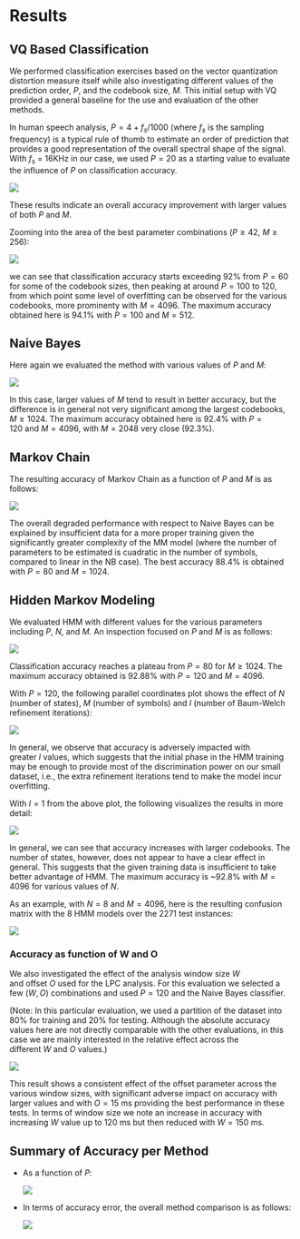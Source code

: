# Results

## VQ Based Classification

We performed classification exercises
based on the vector quantization distortion measure itself
while also investigating different values of the prediction order, $P$,
and the codebook size, $M$.
This initial setup with VQ provided a general baseline
for the use and evaluation of the other methods.

In human speech analysis, $P = 4 + f_s / 1000$
(where $f_s$ is the sampling frequency)
is a typical rule of thumb to estimate an order of prediction
that provides a good representation of the overall spectral shape of the signal.
With $f_s$ = 16KHz in our case, we used $P = 20$
as a starting value to evaluate the influence of $P$ on classification accuracy.

![](res/vq-classification-accuracy.png)

These results indicate an overall accuracy improvement with larger values of both $P$ and $M$. 

Zooming into the area of the best parameter combinations ($P \ge 42$, $M \ge 256$):

![](res/vq-classification-accuracy-zoom.png)

we can see that classification accuracy starts exceeding 92% from $P = 60$
for some of the codebook sizes, then peaking at around $P = 100$ to $120$,
from which point some level of overfitting can be observed for the various codebooks,
more prominenty with $M = 4096$.
The maximum accuracy obtained here is 94.1% with $P = 100$ and $M = 512$.

## Naive Bayes

Here again we evaluated the method with various values of $P$ and $M$:

![](res/nb-classification-accuracy.png)

In this case, larger values of $M$ tend to result in better accuracy,
but the difference is in general not very significant among the largest codebooks, $M \ge 1024$.
The maximum accuracy obtained here is 92.4% with $P = 120$ and $M = 4096$,
with $M = 2048$ very close (92.3%).

## Markov Chain

The resulting accuracy of Markov Chain as a function of $P$ and $M$ is as follows:

![](res/mm-classification-accuracy.png)

The overall degraded performance with respect to Naive Bayes
can be explained by insufficient data for a more proper training
given the significantly greater complexity of the MM model
(where the number of parameters to be estimated is cuadratic in the number of symbols,
compared to linear in the NB case).
The best accuracy 88.4% is obtained with $P = 80$ and $M = 1024$.

## Hidden Markov Modeling

We evaluated HMM with different values for the various parameters
including $P$, $N$, and $M$.
An inspection focused on $P$ and $M$ is as follows:

![](res/hmm-classification-accuracy.png)

Classification accuracy reaches a plateau from $P = 80$ for $M \ge 1024$.
The maximum accuracy obtained is 92.88% with $P = 120$ and $M = 4096$.

With $P = 120$, the following parallel coordinates plot shows the effect of
$N$ (number of states), $M$ (number of symbols)
and $I$ (number of Baum-Welch refinement iterations):

![](res/hmm-parallel.png)

In general, we observe that accuracy is adversely impacted with greater $I$ values,
which suggests that the initial phase in the HMM training may be enough to provide
most of the discrimination power on our small dataset, i.e., the extra refinement
iterations tend to make the model incur overfitting.

With $I = 1$ from the above plot, the following visualizes the results in more detail:

![](res/hmm-classification-accuracy-I1.png)

In general, we can see that accuracy increases with larger codebooks.
The number of states, however, does not appear to have a clear effect in general.
This suggests that the given training data is insufficient to take better advantage of HMM.
The maximum accuracy is ~92.8% with $M = 4096$ for various values of $N$.

As an example, with $N = 8$ and $M = 4096$, here is the resulting confusion matrix
with the 8 HMM models over the 2271 test instances:

![](res/hmm-confusion.png)

### Accuracy as function of W and O

We also investigated the effect of the analysis window size $W$
and offset $O$ used for the LPC analysis.
For this evaluation we selected a few $(W, O)$ combinations
and used $P = 120$ and the Naive Bayes classifier.

(Note: In this particular evaluation, we used a partition of the dataset
into 80% for training and 20% for testing.
Although the absolute accuracy values here are not directly comparable
with the other evaluations, in this case we are mainly interested in
the relative effect across the different $W$ and $O$ values.)

![](res/nb-classification-accuracy-W-and-O.png)

This result shows a consistent effect of the offset parameter across the various window sizes,
with significant adverse impact on accuracy with larger values and with $O = 15$ ms providing
the best performance in these tests.
In terms of window size we note an increase in accuracy with increasing $W$ value up to 120 ms
but then reduced with $W = 150$ ms.


## Summary of Accuracy per Method

- As a function of $P$:

    ![](res/summary-accuracy-per-method.png)

- In terms of accuracy error, the overall method comparison is as follows:

    ![](res/summary-overall-comparison.png)
